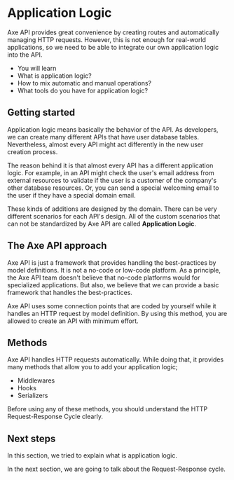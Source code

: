 # Application Logic

<p class="description">
Axe API provides great convenience by creating routes and automatically managing HTTP requests. However, this is not enough for real-world applications, so we need to be able to integrate our own application logic into the API.
</p>

<ul class="intro">
  <li>You will learn</li>
  <li>What is application logic?</li>
  <li>How to mix automatic and manual operations?</li>
  <li>What tools do you have for application logic?</li>
</ul>

## Getting started

Application logic means basically the behavior of the API. As developers, we can create many different APIs that have user database tables. Nevertheless, almost every API might act differently in the new user creation process.

The reason behind it is that almost every API has a different application logic. For example, in an API might check the user's email address from external resources to validate if the user is a customer of the company's other database resources. Or, you can send a special welcoming email to the user if they have a special domain email.

These kinds of additions are designed by the domain. There can be very different scenarios for each API's design. All of the custom scenarios that can not be standardized by Axe API are called **Application Logic**.

## The Axe API approach

Axe API is just a framework that provides handling the best-practices by model definitions. It is not a no-code or low-code platform. As a principle, the Axe API team doesn't believe that no-code platforms would for specialized applications. But also, we believe that we can provide a basic framework that handles the best-practices.

Axe API uses some connection points that are coded by yourself while it handles an HTTP request by model definition. By using this method, you are allowed to create an API with minimum effort.

## Methods

Axe API handles HTTP requests automatically. While doing that, it provides many methods that allow you to add your application logic;

- Middlewares
- Hooks
- Serializers

Before using any of these methods, you should understand the HTTP Request-Response Cycle clearly.

## Next steps

In this section, we tried to explain what is application logic.

In the next section, we are going to talk about the Request-Response cycle.
